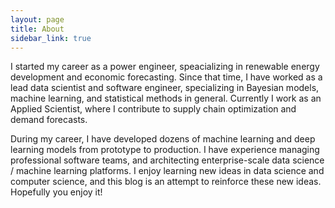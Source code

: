 ```yaml
---
layout: page
title: About
sidebar_link: true
---
```



I started my career as a power engineer, speacializing in renewable energy development and economic forecasting. Since that time, I have worked as a lead data scientist and software engineer, specializing in Bayesian models, machine learning, and statistical methods in general. Currently I work as an Applied Scientist, where I contribute to supply chain optimization and demand forecasts.

During my career, I have developed dozens of machine learning and deep learning models from prototype to production. I have experience managing professional software teams, and architecting enterprise-scale data science / machine learning platforms. I enjoy learning new ideas in data science and computer science, and this blog is an attempt to reinforce these new ideas. Hopefully you enjoy it!   
